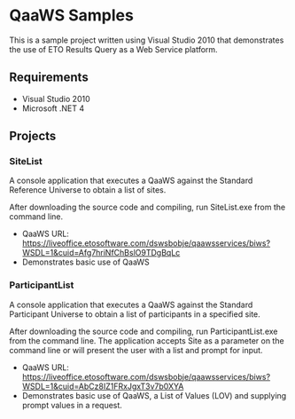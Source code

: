 QaaWS Samples
=============

This is a sample project written using Visual Studio 2010 that demonstrates the use of ETO Results Query as a Web Service platform.

Requirements
-------------

* Visual Studio 2010
* Microsoft .NET 4

Projects
-------------

### SiteList

A console application that executes a QaaWS against the Standard Reference Universe to obtain a list of sites.

After downloading the source code and compiling, run SiteList.exe from the command line.

* QaaWS URL: https://liveoffice.etosoftware.com/dswsbobje/qaawsservices/biws?WSDL=1&cuid=Afg7hriNfChBslO9TDgBqLc
* Demonstrates basic use of QaaWS

### ParticipantList

A console application that executes a QaaWS against the Standard Participant Universe to obtain a list of participants in a specified site.

After downloading the source code and compiling, run ParticipantList.exe from the command line. The application accepts Site as a parameter on the command line or will present the user with a list and prompt for input.

* QaaWS URL: https://liveoffice.etosoftware.com/dswsbobje/qaawsservices/biws?WSDL=1&cuid=AbCz8IZ1FRxJgxT3v7b0XYA
* Demonstrates basic use of QaaWS, a List of Values (LOV) and supplying prompt values in a request.